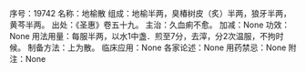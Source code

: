 序号：19742
名称：地榆散
组成：地榆半两，臭椿树皮（炙）半两，狼牙半两，黄芩半两。
出处：《圣惠》卷五十九。
主治：久血痢不愈。
加减：None
功效：None
用法用量：每服半两，以水1中盏．煎至7分，去滓，分2次温服，不拘时候。
制备方法：上为散。
临床应用：None
各家论述：None
用药禁忌：None
附注：None
